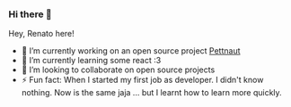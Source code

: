 ### Hi there 👋


Hey, Renato here!

- 🔭 I’m currently working on an open source project [Pettnaut](https://github.com/pettnaut) 
- 🌱 I’m currently learning some react :3
- 👯 I’m looking to collaborate on open source projects
- ⚡ Fun fact: When I started my first job as developer. I didn't know nothing. Now is the same jaja ... but I learnt how to learn more quickly.
